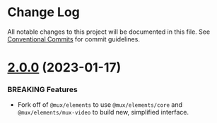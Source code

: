 # Change Log

All notable changes to this project will be documented in this file.
See [Conventional Commits](https://conventionalcommits.org) for commit guidelines.

# [2.0.0](https://github.com/imgix/ix-elements/packages/@imgix/ix-video@2.0.0) (2023-01-17)


### BREAKING Features

* Fork off of `@mux/elements` to use `@mux/elements/core` and `@mux/elements/mux-video` to build new, simplified interface.